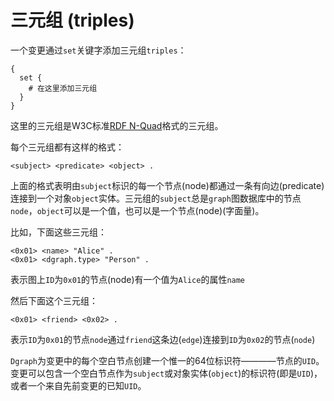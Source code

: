 # 三元组 (triples)

一个变更通过`set`关键字添加三元组`triples`：

``` dql
{
  set {
    # 在这里添加三元组
  }
}
```

这里的三元组是W3C标准[RDF N-Quad](https://www.w3.org/TR/n-quads/)格式的三元组。

每个三元组都有这样的格式：

``` dql
<subject> <predicate> <object> .
```

上面的格式表明由`subject`标识的每一个节点(node)都通过一条有向边(predicate)连接到一个对象`object`实体。三元组的`subject`总是`graph`图数据库中的节点`node`，`object`可以是一个值，也可以是一个节点(node)(字面量)。

比如，下面这些三元组：

``` dql
<0x01> <name> "Alice" .
<0x01> <dgraph.type> "Person" .
```

表示图上`ID`为`0x01`的节点(node)有一个值为`Alice`的属性`name`

然后下面这个三元组：

``` dql
<0x01> <friend> <0x02> .
```

表示`ID`为`0x01`的节点`node`通过`friend`这条边(`edge`)连接到`ID`为`0x02`的节点(`node`)

`Dgraph`为变更中的每个空白节点创建一个惟一的64位标识符————节点的`UID`。变更可以包含一个空白节点作为`subject`或对象实体(`object`)的标识符(即是`UID`)，或者一个来自先前变更的已知`UID`。
